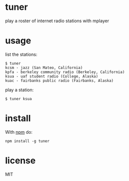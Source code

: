 # tuner

play a roster of internet radio stations with mplayer

# usage

list the stations:

```
$ tuner
kcsm - jazz (San Mateo, California)
kpfa - berkeley community radio (Berkeley, California)
ksua - uaf student radio (College, Alaska)
kuac - fairbanks public radio (Fairbanks, Alaska)
```

play a station:

```
$ tuner ksua
```

# install

With [npm](https://npmjs.org) do:

```
npm install -g tuner
```

# license

MIT
